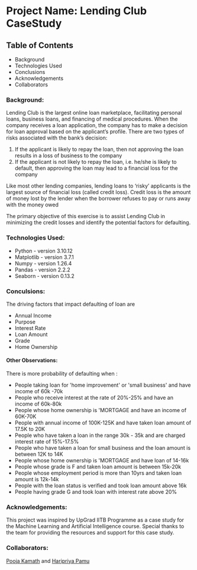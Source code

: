 # Project Name: Lending Club CaseStudy 

## Table of Contents
* Background
* Technologies Used
* Conclusions
* Acknowledgements
* Collaborators

### Background:
Lending Club is the largest online loan marketplace, facilitating personal loans, business loans, and financing of medical procedures. When the company receives a loan application, the company has to make a decision for loan approval based on the applicant’s profile. There are two types of risks associated with the bank’s decision:
1. If the applicant is likely to repay the loan, then not approving the loan results in a loss of business to the company
2. If the applicant is not likely to repay the loan, i.e. he/she is likely to default, then approving the loan may lead to a financial loss for the company

Like most other lending companies, lending loans to ‘risky’ applicants is the largest source of financial loss (called credit loss). Credit loss is the amount of money lost by the lender when the borrower refuses to pay or runs away with the money owed

The primary objective of this exercise is to assist Lending Club in minimizing the credit losses and identify the potential factors for defaulting.

### Technologies Used:
* Python - version 3.10.12
* Matplotlib - version 3.7.1
* Numpy - version 1.26.4
* Pandas - version 2.2.2
* Seaborn - version 0.13.2

### Conculsions:
The driving factors that impact defaulting of loan are
* Annual Income
* Purpose
* Interest Rate
* Loan Amount
* Grade
* Home Ownership

#### Other Observations:

There is more probability of defaulting when :

* People taking loan for 'home improvement' or 'small business' and have income of 60k -70k
* People who receive interest at the rate of 20%-25% and have an income of 60k-80k
* People whose home ownership is 'MORTGAGE and have an income of 60K-70K
* People with annual income of 100K-125K and have taken loan amount of 17.5K to 20K
* People who have taken a loan in the range 30k - 35k and are charged interest rate of 15%-17.5%
* People who have taken a loan for small business and the loan amount is between 12K to 14K
* People whose home ownership is 'MORTGAGE and have loan of 14-16k
* People whose grade is F and taken loan amount is between 15k-20k
* People whose employment period is more than 10yrs and taken loan amount is 12k-14k
* People with the loan status is verified and took loan amount above 16k
* People having grade G and took loan with interest rate above 20%

### Acknowledgements:
This project was inspired by UpGrad IITB Programme as a case study for the Machine Learning and Artificial Intelligence course.
Special thanks to the team for providing the resources and support for this case study.

### Collaborators:
 [Pooja Kamath](https://github.com/Pookam90) and  [Haripriya Pamu](https://github.com/HaripriyaPamu)
